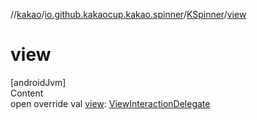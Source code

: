 //[kakao](../../../index.md)/[io.github.kakaocup.kakao.spinner](../index.md)/[KSpinner](index.md)/[view](view.md)



# view  
[androidJvm]  
Content  
open override val [view](view.md): [ViewInteractionDelegate](../../io.github.kakaocup.kakao.delegate/-view-interaction-delegate/index.md)  



